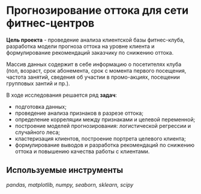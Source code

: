 # Прогнозирование оттока для сети фитнес-центров 

**Цель проекта** - проведение анализа клиентской базы фитнес-клуба, разработка модели прогноза оттока на уровне клиента и формулирование рекомендаций заказчику по снижению оттока. 
    
Массив данных содержит в себе информацию о посетителях клуба (пол, возраст, срок абонемента, срок с момента первого посещения, частота занятий, сведения об участии в промо-акциях, посещении групповых зантий и пр.).

В ходе исследования решается ряд **задач**:
- подготовка данных; 
- проведение анализа признаков в разрезе оттока;
- определение корреляции между признаками и целевой переменной;
- построение моделей прогнозирования: логистической регрессии и случайного леса;
- кластеризация клиентов, построение портрета целевого клиента;
- формулирование выводов и разработка рекомендаций по снижению оттока и повышению качества работы с клиентами.

## Используемые инструменты
*pandas, matplotlib, numpy, seaborn, sklearn, scipy*
